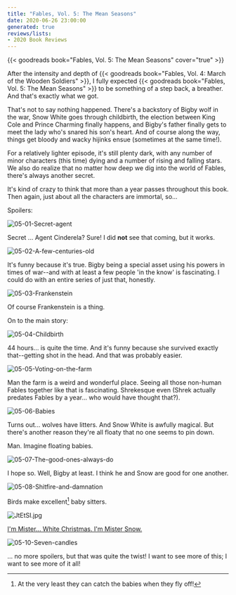 ```yaml
---
title: "Fables, Vol. 5: The Mean Seasons"
date: 2020-06-26 23:00:00
generated: true
reviews/lists:
- 2020 Book Reviews
---
```

{{< goodreads book="Fables, Vol. 5: The Mean Seasons" cover="true" >}}

After the intensity and depth of {{< goodreads book="Fables, Vol. 4: March of the Wooden Soldiers" >}}, I fully expected {{< goodreads book="Fables, Vol. 5: The Mean Seasons" >}} to be something of a step back, a breather. And that's exactly what we got.  

That's not to say nothing happened. There's a backstory of Bigby wolf in the war, Snow White goes through childbirth, the election between King Cole and Prince Charming finally happens, and Bigby's father finally gets to meet the lady who's snared his son's heart. And of course along the way, things get bloody and wacky hijinks ensue (sometimes at the same time!).  

<!--more-->

For a relatively lighter episode, it's still plenty dark, with any number of minor characters (this time) dying and a number of rising and falling stars. We also do realize that no matter how deep we dig into the world of Fables, there's always another secret.  

It's kind of crazy to think that more than a year passes throughout this book. Then again, just about all the characters are immortal, so...  

Spoilers:  

![05-01-Secret-agent](/embeds/books/attachments/05-01-secret-agent.jpg)  

Secret ... Agent Cinderela? Sure! I did **not** see that coming, but it works.  

![05-02-A-few-centuries-old](/embeds/books/attachments/05-02-a-few-centuries-old.jpg)  

It's funny because it's true. Bigby being a special asset using his powers in times of war--and with at least a few people 'in the know' is fascinating. I could do with an entire series of just that, honestly.  

![05-03-Frankenstein](/embeds/books/attachments/05-03-frankenstein.jpg)  

Of course Frankenstein is a thing.  

On to the main story:  

![05-04-Childbirth](/embeds/books/attachments/05-04-childbirth.jpg)  

44 hours... is quite the time. And it's funny because she survived exactly that--getting shot in the head. And that was probably easier.  

![05-05-Voting-on-the-farm](/embeds/books/attachments/05-05-voting-on-the-farm.jpg)  

Man the farm is a weird and wonderful place. Seeing all those non-human Fables together like that is fascinating. Shrekesque even (Shrek actually predates Fables by a year... who would have thought that?).  

![05-06-Babies](/embeds/books/attachments/05-06-babies.jpg)  

Turns out... wolves have litters. And Snow White is awfully magical. But there's another reason they're all floaty that no one seems to pin down.  

Man. Imagine floating babies.  

![05-07-The-good-ones-always-do](/embeds/books/attachments/05-07-the-good-ones-always-do.jpg)  

I hope so. Well, Bigby at least. I think he and Snow are good for one another.  

![05-08-Shitfire-and-damnation](/embeds/books/attachments/05-08-shitfire-and-damnation.jpg)  

Birds make excellent[^ish] baby sitters.  

![JtEtSI.jpg](/embeds/books/attachments/jtetsi-jpg.jpg)  

[I'm Mister... White Christmas. I'm Mister Snow.](https://www.youtube.com/watch?v=dPrbccEdI5o)  

![05-10-Seven-candles](/embeds/books/attachments/05-10-seven-candles.jpg)

... no more spoilers, but that was quite the twist! I want to see more of this; I want to see more of it all!  

[^ish]: At the very least they can catch the babies when they fly off!


